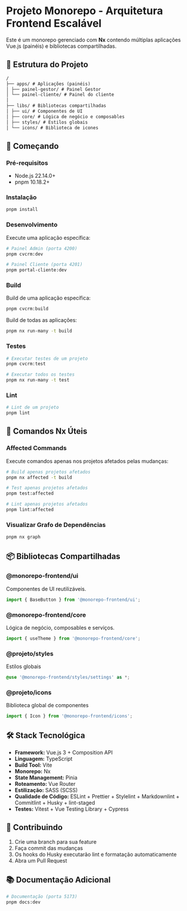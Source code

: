 # Projeto Monorepo - Arquitetura Frontend Escalável

Este é um monorepo gerenciado com **Nx** contendo múltiplas aplicações Vue.js (painéis) e bibliotecas compartilhadas.

## 📁 Estrutura do Projeto

```markdown
/
├── apps/ # Aplicações (painéis)
│ ├── painel-gestor/ # Painel Gestor
│ └── painel-cliente/ # Painel do cliente
│
├── libs/ # Bibliotecas compartilhadas
│ ├── ui/ # Componentes de UI
│ ├── core/ # Lógica de negócio e composables
│ ├── styles/ # Estilos globais
│ └── icons/ # Biblioteca de icones
```

## 🚀 Começando

### Pré-requisitos

- Node.js 22.14.0+
- pnpm 10.18.2+

### Instalação

```bash
pnpm install
```

### Desenvolvimento

Execute uma aplicação específica:

```bash
# Painel Admin (porta 4200)
pnpm cvcrm:dev

# Painel Cliente (porta 4201)
pnpm portal-cliente:dev
```

### Build

Build de uma aplicação específica:

```bash
pnpm cvcrm:build
```

Build de todas as aplicações:

```bash
pnpm nx run-many -t build
```

### Testes

```bash
# Executar testes de um projeto
pnpm cvcrm:test

# Executar todos os testes
pnpm nx run-many -t test
```

### Lint

```bash
# Lint de um projeto
pnpm lint
```

## 🎯 Comandos Nx Úteis

### Affected Commands

Execute comandos apenas nos projetos afetados pelas mudanças:

```bash
# Build apenas projetos afetados
pnpm nx affected -t build

# Test apenas projetos afetados
pnpm test:affected

# Lint apenas projetos afetados
pnpm lint:affected
```

### Visualizar Grafo de Dependências

```bash
pnpm nx graph
```

## 📦 Bibliotecas Compartilhadas

### @monorepo-frontend/ui

Componentes de UI reutilizáveis.

```typescript
import { BaseButton } from '@monorepo-frontend/ui';
```

### @monorepo-frontend/core

Lógica de negócio, composables e serviços.

```typescript
import { useTheme } from '@monorepo-frontend/core';
```

### @projeto/styles

Estilos globais

```scss
@use '@monorepo-frontend/styles/settings' as *;
```

### @projeto/icons

Biblioteca global de componentes

```typescript
import { Icon } from '@monorepo-frontend/icons';
```

## 🛠️ Stack Tecnológica

- **Framework:** Vue.js 3 + Composition API
- **Linguagem:** TypeScript
- **Build Tool:** Vite
- **Monorepo:** Nx
- **State Management:** Pinia
- **Roteamento:** Vue Router
- **Estilização:** SASS (SCSS)
- **Qualidade de Código:** ESLint + Prettier + Stylelint + Markdownlint + Commitlint + Husky + lint-staged
- **Testes:** Vitest + Vue Testing Library + Cypress

## 🤝 Contribuindo

1. Crie uma branch para sua feature
2. Faça commit das mudanças
3. Os hooks do Husky executarão lint e formatação automaticamente
4. Abra um Pull Request

## 📚 Documentação Adicional

```bash
# Documentação (porta 5173)
pnpm docs:dev
```
